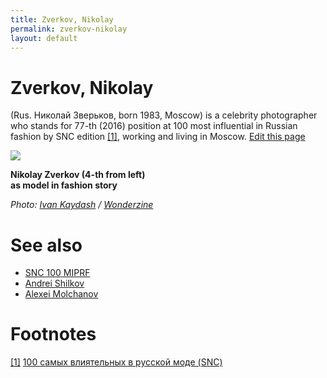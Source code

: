 ```yaml
---
title: Zverkov, Nikolay
permalink: zverkov-nikolay
layout: default
---
```




# Zverkov, Nikolay


(Rus. Николай Зверьков, born 1983, Moscow) is a celebrity photographer who stands for 77-th (2016) position at 100 most influential in Russian fashion by SNC edition <span id="a1">[\[1\]](#f1)</span>, working and living in Moscow. [Edit this page](http://prose.io/#indexmod/encyclopedia/edit/master/zverkov-nikolay.md)

![](http://lamcdn.net/wonderzine.com/post_image-image/OgoKpxiWigfvEY9Eh2301Q-wide.jpg)

**Nikolay Zverkov (4-th from left) <br> as model in fashion story**

*Photo: [Ivan Kaydash](ivan-kaydash) / [Wonderzine](http://www.wonderzine.com/wonderzine/style/shoots/189019-wedding)*


# See also

+ [SNC 100 MIPRF](snc-100-miprf)
+ [Andrei Shilkov](andrei-shilkov)
+ [Alexei Molchanov](alexei-molchanov)


# Footnotes

[[1]](#a1) <span id="f1"></span> [100 самых влиятельных в русской моде (SNC)](http://www.sncmedia.ru/rating/)

